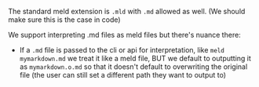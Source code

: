 The standard meld extension is `.mld` with `.md` allowed as well. (We should make sure this is the case in code)

We support interpreting .md files as meld files but there's nuance there:

- If a `.md` file is passed to the cli or api for interpretation, like `meld mymarkdown.md` we treat it like a meld file, BUT we default to outputting it as `mymarkdown.o.md` so that it doesn't default to overwriting the original file (the user can still set a different path they want to output to)